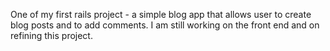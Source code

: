One of my first rails project - a simple blog app that allows user to create blog posts and to add comments. 
I am still working on the front end and on refining this project. 
